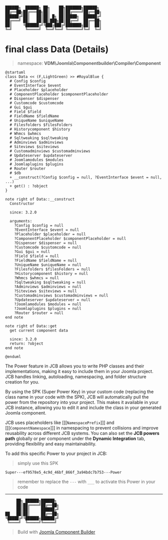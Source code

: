 ```
██████╗  ██████╗ ██╗    ██╗███████╗██████╗
██╔══██╗██╔═══██╗██║    ██║██╔════╝██╔══██╗
██████╔╝██║   ██║██║ █╗ ██║█████╗  ██████╔╝
██╔═══╝ ██║   ██║██║███╗██║██╔══╝  ██╔══██╗
██║     ╚██████╔╝╚███╔███╔╝███████╗██║  ██║
╚═╝      ╚═════╝  ╚══╝╚══╝ ╚══════╝╚═╝  ╚═╝
```
# final class Data (Details)
> namespace: **VDM\Joomla\Componentbuilder\Compiler\Component**

```uml
@startuml
class Data << (F,LightGreen) >> #RoyalBlue {
  # Config $config
  # EventInterface $event
  # Placeholder $placeholder
  # ComponentPlaceholder $componentPlaceholder
  # Dispenser $dispenser
  # Customcode $customcode
  # Gui $gui
  # Field $field
  # FieldName $fieldName
  # UniqueName $uniqueName
  # Filesfolders $filesFolders
  # Historycomponent $history
  # Whmcs $whmcs
  # Sqltweaking $sqltweaking
  # Adminviews $adminviews
  # Siteviews $siteviews
  # Customadminviews $customadminviews
  # Updateserver $updateserver
  # Joomlamodules $modules
  # Joomlaplugins $plugins
  # Router $router
  # $db
  + __construct(?Config $config = null, ?EventInterface $event = null, ...)
  + get() : ?object
}

note right of Data::__construct
  Constructor

  since: 3.2.0
  
  arguments:
    ?Config $config = null
    ?EventInterface $event = null
    ?Placeholder $placeholder = null
    ?ComponentPlaceholder $componentPlaceholder = null
    ?Dispenser $dispenser = null
    ?Customcode $customcode = null
    ?Gui $gui = null
    ?Field $field = null
    ?FieldName $fieldName = null
    ?UniqueName $uniqueName = null
    ?Filesfolders $filesFolders = null
    ?Historycomponent $history = null
    ?Whmcs $whmcs = null
    ?Sqltweaking $sqltweaking = null
    ?Adminviews $adminviews = null
    ?Siteviews $siteviews = null
    ?Customadminviews $customadminviews = null
    ?Updateserver $updateserver = null
    ?Joomlamodules $modules = null
    ?Joomlaplugins $plugins = null
    ?Router $router = null
end note

note right of Data::get
  get current component data

  since: 3.2.0
  return: ?object
end note
 
@enduml
```

The Power feature in JCB allows you to write PHP classes and their implementations, making it easy to include them in your Joomla project. JCB handles linking, autoloading, namespacing, and folder structure creation for you.

By using the SPK (Super Power Key) in your custom code (replacing the class name in your code with the SPK), JCB will automatically pull the power from the repository into your project. This makes it available in your JCB instance, allowing you to edit it and include the class in your generated Joomla component.

JCB uses placeholders like [[[`NamespacePrefix`]]] and [[[`ComponentNamespace`]]] in namespacing to prevent collisions and improve reusability across different JCB systems. You can also set the **JCB powers path** globally or per component under the **Dynamic Integration** tab, providing flexibility and easy maintainability.

To add this specific Power to your project in JCB:

> simply use this SPK
```
Super---ef9578e5_4c9d_46bf_866f_3a94bdc7b753---Power
```
> remember to replace the `---` with `___` to activate this Power in your code

---
```
     ██╗ ██████╗██████╗
     ██║██╔════╝██╔══██╗
     ██║██║     ██████╔╝
██   ██║██║     ██╔══██╗
╚█████╔╝╚██████╗██████╔╝
 ╚════╝  ╚═════╝╚═════╝
```
> Build with [Joomla Component Builder](https://git.vdm.dev/joomla/Component-Builder)

